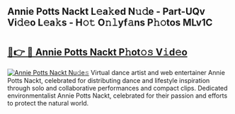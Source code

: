 ## Annie Potts Nackt L𝚎a𝚔ed N𝚞𝚍e - Part-UQv Vi𝚍𝚎o L𝚎a𝚔s - H𝚘𝚝 O𝚗𝚕yf𝚊ns P𝚑𝚘tos MLv1C

# <h2><a href="http://kf5qhoq.oniu.top/?m=Annie+Potts+Nackt">🔗👉 🔴 Annie Potts Nackt P𝚑ot𝚘𝚜 V𝚒d𝚎o</a></h2>

[![Annie Potts Nackt Nu𝚍e𝚜](https://i.imgur.com/0qMVB7G.gif)](http://kf5qhoq.oniu.top/?m=Annie+Potts+Nackt)
Virtual dance artist and web entertainer Annie Potts Nackt, celebrated for distributing dance and lifestyle inspiration through solo and collaborative performances and compact clips. Dedicated environmentalist Annie Potts Nackt, celebrated for their passion and efforts to protect the natural world.  
